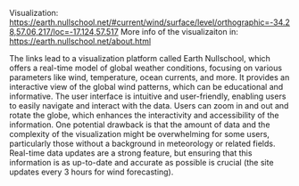 Visualization: https://earth.nullschool.net/#current/wind/surface/level/orthographic=-34.28,57.06,217/loc=-17.124,57.517
More info of the visualizaiton in: https://earth.nullschool.net/about.html

The links lead to a visualization platform called Earth Nullschool, which offers a real-time model of global weather conditions, focusing on various parameters like wind, temperature, ocean currents, and more. It provides an interactive view of the global wind patterns, which can be educational and informative. The user interface is intuitive and user-friendly, enabling users to easily navigate and interact with the data. Users can zoom in and out and rotate the globe, which enhances the interactivity and accessibility of the information. One potential drawback is that the amount of data and the complexity of the visualization might be overwhelming for some users, particularly those without a background in meteorology or related fields. Real-time data updates are a strong feature, but ensuring that this information is as up-to-date and accurate as possible is crucial (the site updates every 3 hours for wind forecasting).
